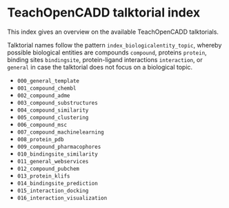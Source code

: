 # TeachOpenCADD talktorial index

This index gives an overview on the available TeachOpenCADD talktorials. 

Talktorial names follow the pattern `index_biologicalentity_topic`, whereby possible biological entities are compounds `compound`, proteins `protein`, binding sites `bindingsite`, protein-ligand interactions `interaction`, or `general` in case the talktorial does not focus on a biological topic.

- `000_general_template`
- `001_compound_chembl`
- `002_compound_adme`
- `003_compound_substructures`
- `004_compound_similarity`
- `005_compound_clustering`
- `006_compound_msc`
- `007_compound_machinelearning`
- `008_protein_pdb`
- `009_compound_pharmacophores`
- `010_bindingsite_similarity`
- `011_general_webservices`
- `012_compound_pubchem`
- `013_protein_klifs`
- `014_bindingsite_prediction`
- `015_interaction_docking`
- `016_interaction_visualization`

